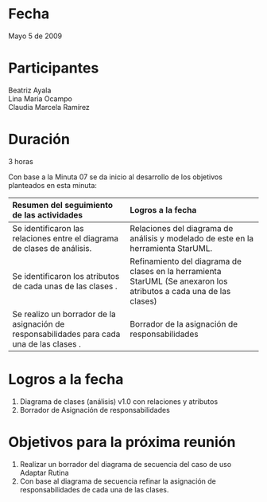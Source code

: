 # Fecha #
Mayo 5 de 2009

# Participantes #
Beatriz Ayala <br />
Lina Maria Ocampo <br />
Claudia Marcela Ramírez <br />


# Duración #
3 horas

Con base a la Minuta 07 se da inicio al desarrollo de los objetivos planteados en esta minuta:


| **Resumen del seguimiento de las actividades** | **Logros a la fecha** |
|:-----------------------------------------------|:----------------------|
| Se identificaron las relaciones entre el diagrama de clases de análisis. | Relaciones del diagrama de análisis y modelado de este en la herramienta StarUML. |
| Se identificaron los atributos de cada unas de las clases . | Refinamiento del diagrama de clases en la herramienta StarUML (Se anexaron los atributos a cada una de las clases) |
| Se realizo un borrador de la asignación de responsabilidades para cada una de las clases . | Borrador de la asignación de responsabilidades |


# Logros a la fecha #
1. Diagrama de clases (análisis) v1.0 con relaciones y atributos <br />
1. Borrador de Asignación de responsabilidades <br />


# Objetivos para la próxima reunión #
1. Realizar un borrador del diagrama de secuencia del caso de uso Adaptar Rutina <br />
2. Con base al diagrama de secuencia refinar la asignación de responsabilidades de cada una de las clases. <br />